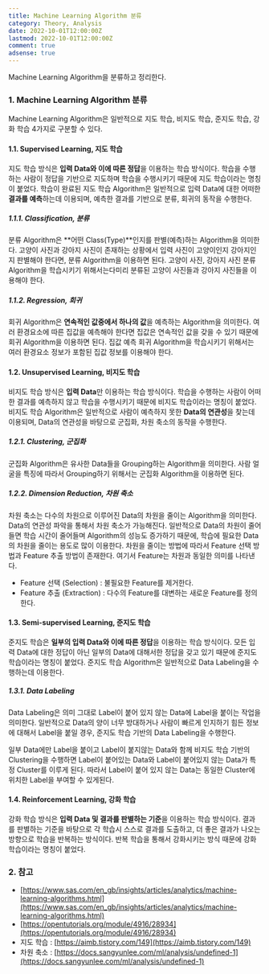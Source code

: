 ```yaml
---
title: Machine Learning Algorithm 분류
category: Theory, Analysis
date: 2022-10-01T12:00:00Z
lastmod: 2022-10-01T12:00:00Z
comment: true
adsense: true
---
```


Machine Learning Algorithm을 분류하고 정리한다.

### 1. Machine Learning Algorithm 분류

Machine Learning Algorithm은 일반적으로 지도 학습, 비지도 학습, 준지도 학습, 강화 학습 4가지로 구분할 수 있다.

#### 1.1. Supervised Learning, 지도 학습

지도 학습 방식은 **입력 Data와 이에 따른 정답**을 이용하는 학습 방식이다. 학습을 수행하는 사람이 정답을 기반으로 지도하며 학습을 수행시키기 때문에 지도 학습이라는 명칭이 붙었다. 학습이 완료된 지도 학습 Algorithm은 일반적으로 입력 Data에 대한 어떠한 **결과를 예측**하는데 이용되며, 예측한 결과를 기반으로 분류, 회귀의 동작을 수행한다.

##### 1.1.1. Classification, 분류

분류 Algorithm은 **어떤 Class(Type)**인지를 판별(예측)하는 Algorithm을 의미한다. 고양이 사진과 강아지 사진이 존재하는 상황에서 입력 사진이 고양이인지 강아지인지 판별해야 한다면, 분류 Algorithm을 이용하면 된다. 고양이 사진, 강아지 사진 분류 Algorithm을 학습시키기 위해서는다미리 분류된 고양이 사진들과 강아지 사진들을 이용해야 한다.

##### 1.1.2. Regression, 회귀

회귀 Algorithm은 **연속적인 값중에서 하나의 값**을 예측하는 Algorithm을 의미한다. 여러 환경요소에 따른 집값을 예측해야 한다면 집값은 연속적인 값을 갖을 수 있기 때문에 회귀 Algorithm을 이용하면 된다. 집값 예측 회귀 Algorithm을 학습시키기 위해서는 여러 환경요소 정보가 포함된 집값 정보를 이용해야 한다.

#### 1.2. Unsupervised Learning, 비지도 학습

비지도 학습 방식은 **입력 Data**만 이용하는 학습 방식이다. 학습을 수행하는 사람이 어떠한 결과를 예측하지 않고 학습을 수행시키기 때문에 비지도 학습이라는 명칭이 붙었다. 비지도 학습 Algorithm은 일반적으로 사람이 예측하지 못한 **Data의 연관성**을 찾는데 이용되며, Data의 연관성을 바탕으로 군집화, 차원 축소의 동작을 수행한다.

##### 1.2.1. Clustering, 군집화

군집화 Algorithm은 유사한 Data들을 Grouping하는 Algorithm을 의미한다. 사람 얼굴을 특징에 따라서 Grouping하기 위해서는 군집화 Algorithm을 이용하면 된다.

##### 1.2.2. Dimension Reduction, 차원 축소

차원 축소는 다수의 차원으로 이루어진 Data의 차원을 줄이는 Algorithm을 의미한다. Data의 연관성 파악을 통해서 차원 축소가 가능해진다. 일반적으로 Data의 차원이 줄어들면 학습 시간이 줄어들며 Algorithm의 성능도 증가하기 때문에, 학습에 필요한 Data의 차원을 줄이는 용도로 많이 이용한다. 차원을 줄이는 방법에 따라서 Feature 선택 방법과 Feature 추출 방법이 존재한다. 여기서 Feature는 차원과 동일한 의미를 나타낸다.

* Feature 선택 (Selection) : 불필요한 Feature를 제거한다.
* Feature 추출 (Extraction) : 다수의 Feature를 대변하는 새로운 Feature를 정의한다.

#### 1.3. Semi-supervised Learning, 준지도 학습

준지도 학습은 **일부의 입력 Data와 이에 따른 정답**을 이용하는 학습 방식이다. 모든 입력 Data에 대한 정답이 아닌 일부의 Data에 대해서한 정답을 갖고 있기 때문에 준지도 학습이라는 명칭이 붙었다. 준지도 학습 Algorithm은 일반적으로 Data Labeling을 수행하는데 이용한다.

##### 1.3.1. Data Labeling

Data Labeling은 의미 그대로 Label이 붙어 있지 않는 Data에 Label을 붙이는 작업을 의미한다. 일반적으로 Data의 양이 너무 방대하거나 사람이 빠르게 인지하기 힘든 정보에 대해서 Label을 붙일 경우, 준지도 학습 기반의 Data Labeling을 수행한다.

일부 Data에만 Label을 붙이고 Label이 붙지않는 Data와 함께 비지도 학습 기반의 Clustering을 수행하면 Label이 붙어있는 Data와 Label이 붙어있지 않는 Data가 특정 Cluster를 이루게 된다. 따라서 Label이 붙어 있지 않는 Data는 동일한 Cluster에 위치한 Label을 부여할 수 있게된다.

#### 1.4. Reinforcement Learning, 강화 학습

강화 학습 방식은 **입력 Data 및 결과를 판별하는 기준**을 이용하는 학습 방식이다. 결과를 판별하는 기준을 바탕으로 각 학습시 스스로 결과를 도출하고, 더 좋은 결과가 나오는 방향으로 학습을 반복하는 방식이다. 반복 학습을 통해서 강화시키는 방식 때문에 강화 학습이라는 명칭이 붙었다.

### 2. 참고

* [https://www.sas.com/en_gb/insights/articles/analytics/machine-learning-algorithms.html](https://www.sas.com/en_gb/insights/articles/analytics/machine-learning-algorithms.html)
* [https://opentutorials.org/module/4916/28934](https://opentutorials.org/module/4916/28934)
* 지도 학습 : [https://aimb.tistory.com/149](https://aimb.tistory.com/149)
* 차원 축소 : [https://docs.sangyunlee.com/ml/analysis/undefined-1](https://docs.sangyunlee.com/ml/analysis/undefined-1)
